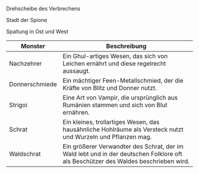 Drehscheibe des Verbrechens

Stadt der Spione

Spaltung in Ost und West


Monster	| Beschreibung
| ----------- | ----------- |
| Nachzehrer |	Ein Ghul-artiges Wesen, das sich von Leichen ernährt und diese regelrecht aussaugt.|
| Donnerschmiede |	Ein mächtiger Feen-Metallschmied, der die Kräfte von Blitz und Donner nutzt.|
| Strigoi |	Eine Art von Vampir, die ursprünglich aus Rumänien stammen und sich von Blut ernähren.|
| Schrat |	Ein kleines, trollartiges Wesen, das hausähnliche Hohlräume als Versteck nutzt und Wurzeln und Pflanzen mag.|
| Waldschrat |	Ein größerer Verwandter des Schrat, der im Wald lebt und in der deutschen Folklore oft als Beschützer des Waldes beschrieben wird.|
